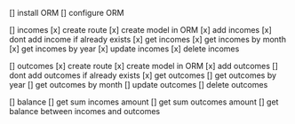 [] install ORM
[] configure ORM

[] incomes
    [x] create route
    [x] create model in ORM
    [x] add incomes
    [x] dont add income if already exists
    [x] get incomes
    [x] get incomes by month
    [x] get incomes by year
    [x] update incomes
    [x] delete incomes

[] outcomes
    [x] create route
    [x] create model in ORM
    [x] add outcomes
    [] dont add outcomes if already exists
    [x] get outcomes
    [] get outcomes by year
    [] get outcomes by month
    [] update outcomes
    [] delete outcomes

[] balance
    [] get sum incomes amount
    [] get sum outcomes amount
    [] get balance between incomes and outcomes
